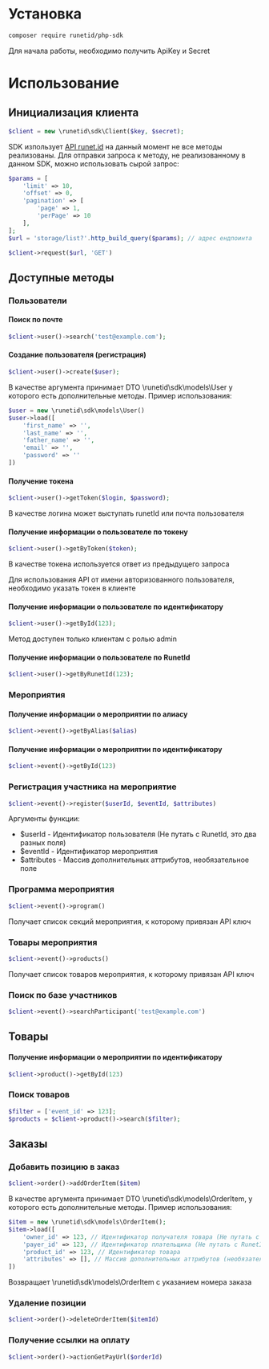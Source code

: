 # Установка

```bash
composer require runetid/php-sdk
```

Для начала работы, необходимо получить ApiKey и Secret 

# Использование

## Инициализация клиента

```php
$client = new \runetid\sdk\Client($key, $secret);
```

SDK изпользует [API runet.id](https://api.runet.id/swagger/index.html) на данный момент не все методы реализованы.
Для отправки запроса к методу, не реализованному в данном SDK, можно использовать сырой запрос:

```php
$params = [
    'limit' => 10,
    'offset' => 0,
    'pagination' => [
        'page' => 1,
        'perPage' => 10
    ],
];
$url = 'storage/list?'.http_build_query($params); // адрес ендпоинта

$client->request($url, 'GET')
```

## Доступные методы

### Пользователи
#### Поиск по почте
```php
$client->user()->search('test@example.com');
```
#### Создание пользователя (регистрация)
```php
$client->user()->create($user);
```
В качестве аргумента принимает DTO \runetid\sdk\models\User у которого есть дополнительные методы. Пример использования:

```php
$user = new \runetid\sdk\models\User()
$user->load([
    'first_name' => '',
    'last_name' => '',
    'father_name' => '',
    'email' => '',
    'password' => ''
])
```

#### Получение токена
```php
$client->user()->getToken($login, $password);
```

В качестве логина может выступать runetId или почта пользователя

#### Получение информации о пользователе по токену

```php
$client->user()->getByToken($token);
```

В качестве токена используется ответ из предыдущего запроса

Для использования API от имени авторизованного пользователя, необходимо указать токен в клиенте

#### Получение информации о пользователе по идентификатору

```php
$client->user()->getById(123);
```
Метод доступен только клиентам с ролью admin

#### Получение информации о пользователе по RunetId

```php
$client->user()->getByRunetId(123);
```

### Мероприятия

#### Получение информации о мероприятии по алиасу
```php
$client->event()->getByAlias($alias)
```

#### Получение информации о мероприятии по идентификатору
```php
$client->event()->getById(123)
```

### Регистрация участника на мероприятие
```php
$client->event()->register($userId, $eventId, $attributes)
```

Аргументы функции:

* $userId - Идентификатор пользователя (Не путать с RunetId, это два разных поля)
* $eventId - Идентификатор мероприятия
* $attributes - Массив дополнительных аттрибутов, необязательное поле

### Программа мероприятия

```php
$client->event()->program()
```

Получает список секций мероприятия, к которому привязан API ключ

### Товары мероприятия
```php
$client->event()->products()
```

Получает список товаров мероприятия, к которому привязан API ключ

### Поиск по базе участников

```php
$client->event()->searchParticipant('test@example.com')
```

## Товары

#### Получение информации о мероприятии по идентификатору
```php
$client->product()->getById(123)
```

### Поиск товаров
```php
$filter = ['event_id' => 123];
$products = $client->product()->search($filter);
```

## Заказы

### Добавить позицию в заказ

```php
$client->order()->addOrderItem($item)
```

В качестве аргумента принимает DTO \runetid\sdk\models\OrderItem, у которого есть дополнительные методы. Пример использования:

```php
$item = new \runetid\sdk\models\OrderItem();
$item->load([
    'owner_id' => 123, // Идентификатор получателя товара (Не путать с RunetId, это два разных поля)
    'payer_id' => 123, // Идентификатор плательщика (Не путать с RunetId, это два разных поля)
    'product_id' => 123, // Идентификатор товара
    'attributes' => [], // Массив дополнительных аттрибутов (необязательный параметр)
])
```

Возвращает \runetid\sdk\models\OrderItem с указанием номера заказа

### Удаление позиции
```php
$client->order()->deleteOrderItem($itemId)
```

### Получение ссылки на оплату

```php
$client->order()->actionGetPayUrl($orderId)
```